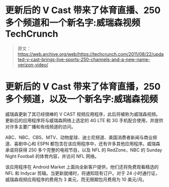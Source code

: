 # 更新后的 V Cast 带来了体育直播、250 多个频道和一个新名字:威瑞森视频 TechCrunch

> 原文：<https://web.archive.org/web/https://techcrunch.com/2011/08/22/updated-v-cast-brings-live-sports-250-channels-and-a-new-name-verizon-video/>

# 更新后的 V Cast 带来了体育直播，250 多个频道，以及一个新名字:威瑞森视频

威瑞森更新了其已经很棒的 V CAST 视频应用程序，此后将被称为威瑞森视频。更新后的应用程序将与威瑞森网络上选定的 4G LTE 和 3G 手机配合使用，并提供对许多主要广播和有线频道的访问。

ABC、NBC、CBS、MTV、动物星球、迪士尼频道、美国消费者新闻与商业频道、喜剧中心和 ESPN 都包含在该应用程序中，还有许多其他应用程序。威瑞森承诺将获得 250 多个完整的电视节目，以及 NFL 的 RedZone，NBC 的 Sunday Night Football 的体育内容，并访问 NFL 网络。

该应用程序在 Android Market 上面向全新客户提供，他们还将免费观看精选的 NFL 和 Indycar 剪辑。当更新就绪时，将通知现有订户。对于 24 小时通行证，威瑞森视频应用程序的费用为 3 美元，而无限期包月费用为 10 美元/月。